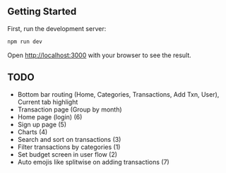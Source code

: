 ## Getting Started

First, run the development server:

```bash
npm run dev
```

Open [http://localhost:3000](http://localhost:3000) with your browser to see the result.

## TODO

- Bottom bar routing (Home, Categories, Transactions, Add Txn, User), Current tab highlight
- Transaction page (Group by month)
- Home page (login) (6)
- Sign up page (5)
- Charts (4)
- Search and sort on transactions (3)
- Filter transactions by categories (1)
- Set budget screen in user flow (2)
- Auto emojis like splitwise on adding transactions (7)
